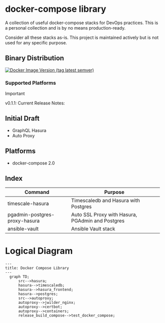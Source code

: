<!-- markdownlint-disable MD041 -->
<!-- markdownlint-disable MD012 -->

# docker-compose library

A collection of useful docker-compose stacks for DevOps practices.  This is a personal collection and is by no means production-ready.

Consider all these stacks as-is.  This project is maintained actively but is not used for any specific purpose.

## Binary Distribution

[![Docker Image Version (tag latest semver)](https://img.shields.io/docker/v/lukechannings/deno/latest?label=Docker%20Image)](https://hub.docker.com/r/lynsei/bin/tags)

### Supported Platforms


> [!IMPORTANT]
>
> v0.1.1:
> Current Release Notes:

## Initial Draft

* GraphQL Hasura
* Auto Proxy

## Platforms

* docker-compose 2.0

## Index

| Command | Purpose |
| -- | -- |
| timescale-hasura |  Timescaledb and Hasura with Postgres |
| pgadmin-postgres-proxy-hasura | Auto SSL Proxy with Hasura, PGAdmin and Postgres|
| ansible-vault | Ansible Vault stack |

# Logical Diagram

<!-- github feature -->
<!-- markdownlint-disable MD046 -->
```mermaid
---
title: Docker Compose Library
---
  graph TD;
      src-->hasura;
      hasura-->timescaledb;
      hasura-->hasura_frontend;
      hasura-->postgres;
      src-->autoproxy;
      autoproxy-->jwilder_nginx;
      autoproxy-->certbot;
      autoproxy-->containers;
      release_build_compose-->test_docker_compose;
```
